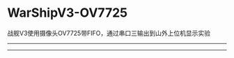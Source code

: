 # WarShipV3-OV7725

战舰V3使用摄像头OV7725带FIFO，通过串口三输出到山外上位机显示实验



-------------------------------

-------------------------------
